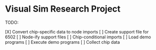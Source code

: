 # Visual Sim Research Project

TODO:

[X] Convert chip-specific data to node imports
[ ] Create support file for 6502
[ ] Node-ify support files
[ ] Chip-conditional imports
[ ] Load demo programs
[ ] Execute demo programs
[ ] Collect chip data